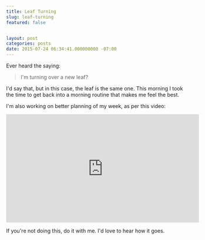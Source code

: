 ```yaml
---
title: Leaf Turning
slug: leaf-turning
featured: false


layout: post
categories: posts
date: 2015-07-24 06:34:41.000000000 -07:00
---
```


Ever heard the saying:

> I'm turning over a new leaf?

I'd say that, but in this case, the leaf is the same one. This morning I took the time to get back into a morning routine that makes me feel the best.

I'm also working on better planning of my week, as per this video:

<iframe loading="lazy" allowfullscreen="" frameborder="0" height="295" src="https://www.youtube.com/embed/KNxLNY6yxRI?feature=oembed" width="525"></iframe>

If you're not doing this, do it with me. I'd love to hear how it goes.

